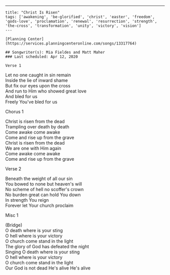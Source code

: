 ---
    title: "Christ Is Risen"
    tags: ['awakening', 'be-glorified', 'christ', 'easter', 'freedom', 'gods-love', 'proclamation', 'renewal', 'resurrection', 'strength', 'the-cross', 'transformation', 'unity', 'victory', 'vision']
    ---

    [Planning Center](https://services.planningcenteronline.com/songs/13317764)

    ## Songwriter(s): Mia Fieldes and Matt Maher
    ### Last scheduled: Apr 12, 2020          

    Verse 1  
  
Let no one caught in sin remain  
Inside the lie of inward shame  
But fix our eyes upon the cross  
And run to Him who showed great love  
And bled for us  
Freely You've bled for us  
  
Chorus 1  
  
Christ is risen from the dead  
Trampling over death by death  
Come awake come awake  
Come and rise up from the grave  
Christ is risen from the dead  
We are one with Him again  
Come awake come awake  
Come and rise up from the grave  
  
Verse 2  
  
Beneath the weight of all our sin  
You bowed to none but heaven's will  
No scheme of hell no scoffer's crown  
No burden great can hold You down  
In strength You reign  
Forever let Your church proclaim  
  
Misc 1  
  
(Bridge)  
O death where is your sting  
O hell where is your victory  
O church come stand in the light  
The glory of God has defeated the night  
Singing O death where is your sting  
O hell where is your victory  
O church come stand in the light  
Our God is not dead He's alive He's alive
    